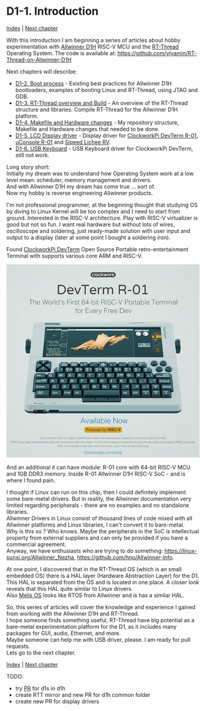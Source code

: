 # D1-1. Introduction
[Index](D1_0_index.md) | [Next chapter](D1_2_boot_process.md)

With this introduction I am beginning a series of articles about hobby experimentation with [Allwinner D1H](https://d1.docs.aw-ol.com/en/) RISC-V MCU and the [RT-Thread](https://www.rt-thread.io/) Operating System. The code is available at: https://github.com/ylyamin/RT-Thread-on-Allwinner-D1H <br>

Next chapters will describe:
- [D1-2. Boot process](D1_2_boot_process.md) - Existing best practices for Allwinner D1H bootloaders, examples of booting Linux and RT-Thread, using JTAG and GDB.
- [D1-3. RT-Thread overview and Build](D1_3_rtt_overview_and_build.md) - An overview of the RT-Thread structure and libraries. Compile RT-Thread for the Allwinner D1H platform.
- [D1-4. Makefile and Hardware changes](D1_4_make_and_hw.md) - My repository structure, Makefile and Hardware changes that needed to be done.
- [D1-5. LCD Display driver](D1_5_lcd_driver.md) - Display driver for [ClockworkPi DevTerm R-01](https://www.clockworkpi.com/home-devterm), [uConsole R-01](https://www.clockworkpi.com/uconsole) and [Sipeed Lichee RV](https://wiki.sipeed.com/hardware/en/lichee/RV/Dock.html).
- [D1-6. USB Keyboard](D1_6_usb_keyboard.md) - USB Keyboard driver for ClockworkPi DevTerm, still not work.

Long story short:<br>
Initially my dream was to understand how Operating System work at a low level mean: scheduler, memory management and drivers.<br>
And with Allwinner D1H my dream has come true ... sort of.<br>
Now my hobby is reverse engineering Allwinner products.<br>

I'm not professional programmer, at the beginning thought that studying OS by diving to Linux Kernel will be too complex and I need to start from ground. Interested in the RISC-V architecture. Play with RISC-V virtualizer is good but not so fun. I want real hardware but without lots of wires, oscilloscope and soldering, just ready-made solution with user input and output to a display (later at some point I bought a soldering iron).<br>

Found [ClockworkPi DevTerm](https://www.clockworkpi.com/home-devterm) Open Source Portable retro-entertainment Terminal with supports  various core ARM and RISC-V. 

![devterm_r1.png](Pics/devterm_r1.png)

And an additional it can have module: R-01 core with 64-bit RISC-V MCU and 1GB DDR3 memory. Inside R-01 Allwinner D1H  RISC-V SoC - and is where I found pain.<br>

I thought if Linux can run on this chip, then I could definitely implement some bare-metal drivers. But in reality, the Allwinner documentation very limited regarding peripherals - there are no examples and no standalone libraries. <br>
Allwinner Drivers in Linux consist of thousand lines of code mixed with all Allwinner platforms and Linux libraries, I can't convert it to bare-metal.<br>
Why is this so ? Who knows. Maybe the peripherals in the SoC is intellectual property from external suppliers and can only be provided if you have a commercial agreement.<br>
Anyway, we have enthusiasts who are trying to do something: https://linux-sunxi.org/Allwinner_Nezha, https://github.com/hno/Allwinner-Info.

At one point, I discovered that in the RT-Thread OS (which is an small embedded OS) there is a HAL layer (Hardware Abstraction Layer) for the D1. This HAL is separated from the OS and is located in one place. A closer look reveals that this HAL quite similar to Linux drivers. <br>
Also [Melis OS](https://github.com/Tina-Linux/d1s-melis/) looks like RTOS from Allwinner and is has a similar HAL.

So, this series of articles will cover the knowledge and experience I gained from working with the Allwinner D1H and RT-Thread.<br>
I hope someone finds something useful, RT-Thread have big potential as a bare-metal experimentation platform for the D1, as it includes many packages for GUI, audio, Ethernet, and more.<br>
Maybe someone can help me with USB driver, please. I am ready for pull requests.<br>
Lets go to the next chapter.<br>

[Index](D1_0_index.md) | [Next chapter](D1_2_boot_process.md)

TODO:
- try [PR](https://github.com/RT-Thread/rt-thread/pull/9142) for d1s in d1h
- create RTT mirror and new PR for d1h common folder
- create new PR for display drivers


